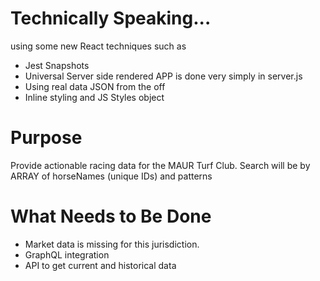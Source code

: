 # Technically Speaking...

using some new React techniques such as
* Jest Snapshots
* Universal Server side rendered APP is done very simply in server.js
* Using real data JSON from the off
* Inline styling and JS Styles object

# Purpose

Provide actionable racing data for the MAUR Turf Club.
Search will be by ARRAY of horseNames (unique IDs) and patterns


# What Needs to Be Done
* Market data is missing for this jurisdiction.
* GraphQL integration
* API to get current and historical data
